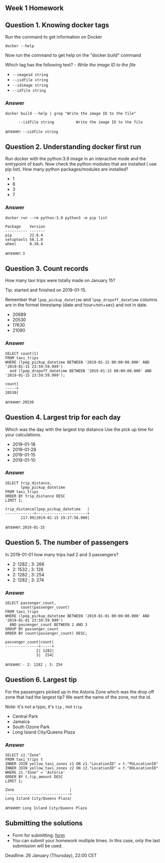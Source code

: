 ## Week 1 Homework
## Question 1. Knowing docker tags

Run the command to get information on Docker 

```docker --help```

Now run the command to get help on the "docker build" command

Which tag has the following text? - *Write the image ID to the file* 

- `--imageid string`
- `--iidfile string`
- `--idimage string`
- `--idfile string`

### Answer

```
docker build --help | grep "Write the image ID to the file"
```
```
      --iidfile string          Write the image ID to the file
```

answer: `--iidfile string`

## Question 2. Understanding docker first run 

Run docker with the python:3.9 image in an interactive mode and the entrypoint of bash.
Now check the python modules that are installed ( use pip list). 
How many python packages/modules are installed?

- 1
- 6
- 3
- 7

### Answer

```
docker run --rm python:3.9 python3 -m pip list
```
```
Package    Version
---------- -------
pip        22.0.4
setuptools 58.1.0
wheel      0.38.4
```

answer: `3`

## Question 3. Count records 

How many taxi trips were totally made on January 15?

Tip: started and finished on 2019-01-15. 

Remember that `lpep_pickup_datetime` and `lpep_dropoff_datetime` columns are in the format timestamp (date and hour+min+sec) and not in date.

- 20689
- 20530
- 17630
- 21090

### Answer

```
SELECT count(1)
FROM taxi_trips
WHERE (lpep_pickup_datetime BETWEEN '2019-01-15 00:00:00.000' AND '2019-01-15 23:59:59.999')
  and (lpep_dropoff_datetime BETWEEN '2019-01-15 00:00:00.000' AND '2019-01-15 23:59:59.999');
```
```
count|
-----+
20530|
```

answer: `20530`

## Question 4. Largest trip for each day

Which was the day with the largest trip distance
Use the pick up time for your calculations.

- 2019-01-18
- 2019-01-28
- 2019-01-15
- 2019-01-10

### Answer

```
SELECT trip_distance,
       lpep_pickup_datetime
FROM taxi_trips
ORDER BY trip_distance DESC
LIMIT 1;
```
```
trip_distance|lpep_pickup_datetime   |
-------------+-----------------------+
       117.99|2019-01-15 19:27:58.000|
```

answer: `2019-01-15`

## Question 5. The number of passengers

In 2019-01-01 how many trips had 2 and 3 passengers?
 
- 2: 1282 ; 3: 266
- 2: 1532 ; 3: 126
- 2: 1282 ; 3: 254
- 2: 1282 ; 3: 274


### Answer

```
SELECT passenger_count,
       count(passenger_count)
FROM taxi_trips
WHERE (lpep_pickup_datetime BETWEEN '2019-01-01 00:00:00.000' AND '2019-01-01 23:59:59.999')
  AND passenger_count BETWEEN 2 AND 3
GROUP BY passenger_count
ORDER BY count(passenger_count) DESC;
```

```
passenger_count|count|
---------------+-----+
              2| 1282|
              3|  254|
```

answer: `- 2: 1282 ; 3: 254`

## Question 6. Largest tip

For the passengers picked up in the Astoria Zone which was the drop off zone that had the largest tip?
We want the name of the zone, not the id.

Note: it's not a typo, it's `tip` , not `trip`

- Central Park
- Jamaica
- South Ozone Park
- Long Island City/Queens Plaza

### Answer

```
SELECT z2."Zone"
FROM taxi_trips t
INNER JOIN yellow_taxi_zones z1 ON z1."LocationID" = t."PULocationID"
INNER JOIN yellow_taxi_zones z2 ON z2."LocationID" = t."DOLocationID"
WHERE z1."Zone" = 'Astoria'
ORDER BY t.tip_amount DESC
LIMIT 1;
```
```
Zone                         |
-----------------------------+
Long Island City/Queens Plaza|
```

answer: `Long Island City/Queens Plaza`
## Submitting the solutions

* Form for submitting: [form](https://forms.gle/EjphSkR1b3nsdojv7)
* You can submit your homework multiple times. In this case, only the last submission will be used. 

Deadline: 26 January (Thursday), 22:00 CET
